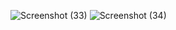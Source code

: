 ![Screenshot (33)](https://github.com/user-attachments/assets/5d902420-0a26-4900-9ac8-ed583f7360af)
![Screenshot (34)](https://github.com/user-attachments/assets/f01160e1-1b6f-43c9-a591-076dfaa462e3)
